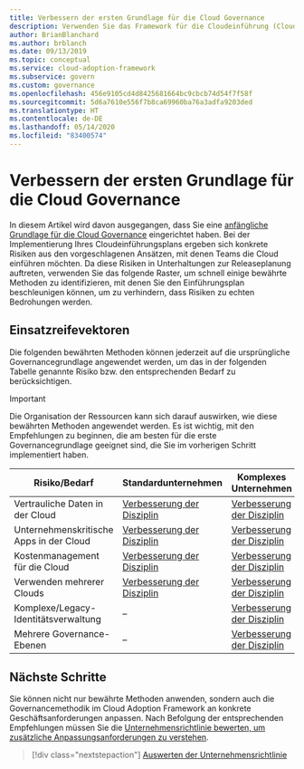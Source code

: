 ```yaml
---
title: Verbessern der ersten Grundlage für die Cloud Governance
description: Verwenden Sie das Framework für die Cloudeinführung (Cloud Adoption Framework) für Azure, um zu erfahren, wie Sie die erste Grundlage für die Cloudgovernance inkrementell verbessern.
author: BrianBlanchard
ms.author: brblanch
ms.date: 09/13/2019
ms.topic: conceptual
ms.service: cloud-adoption-framework
ms.subservice: govern
ms.custom: governance
ms.openlocfilehash: 456e9105cd4d8425681664bc9cbcb74d54f7f58f
ms.sourcegitcommit: 5d6a7610e556f7b8ca69960ba76a3adfa9203ded
ms.translationtype: HT
ms.contentlocale: de-DE
ms.lasthandoff: 05/14/2020
ms.locfileid: "83400574"
---
```

# <a name="improve-your-initial-cloud-governance-foundation"></a>Verbessern der ersten Grundlage für die Cloud Governance

In diesem Artikel wird davon ausgegangen, dass Sie eine [anfängliche Grundlage für die Cloud Governance](./initial-foundation.md) eingerichtet haben. Bei der Implementierung Ihres Cloudeinführungsplans ergeben sich konkrete Risiken aus den vorgeschlagenen Ansätzen, mit denen Teams die Cloud einführen möchten. Da diese Risiken in Unterhaltungen zur Releaseplanung auftreten, verwenden Sie das folgende Raster, um schnell einige bewährte Methoden zu identifizieren, mit denen Sie den Einführungsplan beschleunigen können, um zu verhindern, dass Risiken zu echten Bedrohungen werden.

## <a name="maturity-vectors"></a>Einsatzreifevektoren

Die folgenden bewährten Methoden können jederzeit auf die ursprüngliche Governancegrundlage angewendet werden, um das in der folgenden Tabelle genannte Risiko bzw. den entsprechenden Bedarf zu berücksichtigen.

> [!IMPORTANT]
> Die Organisation der Ressourcen kann sich darauf auswirken, wie diese bewährten Methoden angewendet werden. Es ist wichtig, mit den Empfehlungen zu beginnen, die am besten für die erste Governancegrundlage geeignet sind, die Sie im vorherigen Schritt implementiert haben.

| Risiko/Bedarf | Standardunternehmen | Komplexes Unternehmen |
|---|---|---|
| Vertrauliche Daten in der Cloud | [Verbesserung der Disziplin](./guides/standard/security-baseline-improvement.md) | [Verbesserung der Disziplin](./guides/complex/security-baseline-improvement.md) |
| Unternehmenskritische Apps in der Cloud | [Verbesserung der Disziplin](./guides/standard/resource-consistency-improvement.md) | [Verbesserung der Disziplin](./guides/complex/resource-consistency-improvement.md) |
| Kostenmanagement für die Cloud | [Verbesserung der Disziplin](./guides/standard/cost-management-improvement.md) | [Verbesserung der Disziplin](./guides/complex/cost-management-improvement.md) |
| Verwenden mehrerer Clouds | [Verbesserung der Disziplin](./guides/standard/multicloud-improvement.md) | [Verbesserung der Disziplin](./guides/complex/multicloud-improvement.md) |
| Komplexe/Legacy-Identitätsverwaltung | – | [Verbesserung der Disziplin](./guides/complex/identity-baseline-improvement.md) |
| Mehrere Governance-Ebenen | – | [Verbesserung der Disziplin](./guides/complex/multiple-layers-of-governance.md) |

## <a name="next-steps"></a>Nächste Schritte

Sie können nicht nur bewährte Methoden anwenden, sondern auch die Governancemethodik im Cloud Adoption Framework an konkrete Geschäftsanforderungen anpassen. Nach Befolgung der entsprechenden Empfehlungen müssen Sie die [Unternehmensrichtlinie bewerten, um zusätzliche Anpassungsanforderungen zu verstehen](./corporate-policy.md).

> [!div class="nextstepaction"]
> [Auswerten der Unternehmensrichtlinie](./corporate-policy.md)
